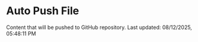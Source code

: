 # Auto Push File

Content that will be pushed to GitHub repository.
Last updated: 08/12/2025, 05:48:11 PM